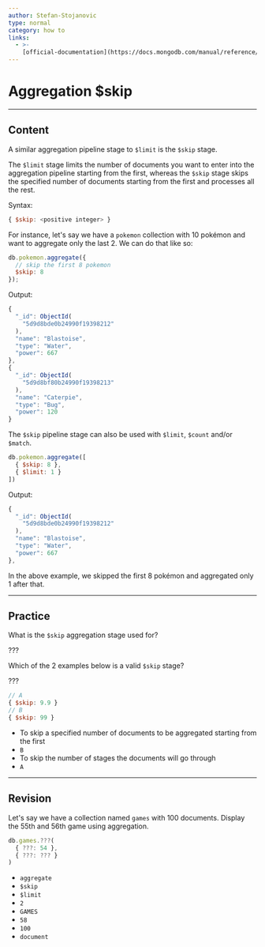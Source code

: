 ```yaml
---
author: Stefan-Stojanovic
type: normal
category: how to
links:
  - >-
    [official-documentation](https://docs.mongodb.com/manual/reference/operator/aggregation/skip/){documentation}
---
```


# Aggregation $skip


---

## Content

A similar aggregation pipeline stage to `$limit` is the `$skip` stage.

The `$limit` stage limits the number of documents you want to enter into the aggregation pipeline starting from the first, whereas the `$skip` stage skips the specified number of documents starting from the first and processes all the rest.

Syntax:

```javascript
{ $skip: <positive integer> }
```

For instance, let's say we have a `pokemon` collection with 10 pokémon and want to aggregate only the last 2. We can do that like so:

```javascript
db.pokemon.aggregate({
  // skip the first 8 pokemon
  $skip: 8 
});
```

Output:

```javascript
{
  "_id": ObjectId(
    "5d9d8bde0b24990f19398212"
  ),
  "name": "Blastoise",
  "type": "Water",
  "power": 667
},
{
  "_id": ObjectId(
    "5d9d8bf80b24990f19398213"
  ),
  "name": "Caterpie",
  "type": "Bug",
  "power": 120
}
```

The `$skip` pipeline stage can also be used with `$limit`, `$count` and/or `$match`.

```javascript
db.pokemon.aggregate([
  { $skip: 8 },
  { $limit: 1 }
])
```

Output:

```javascript
{
  "_id": ObjectId(
    "5d9d8bde0b24990f19398212"
  ),
  "name": "Blastoise",
  "type": "Water",
  "power": 667
},
```

In the above example, we skipped the first 8 pokémon and aggregated only 1 after that.


---

## Practice

What is the `$skip` aggregation stage used for?

???

Which of the 2 examples below is a valid `$skip` stage?

???

```js
// A
{ $skip: 9.9 }
// B
{ $skip: 99 }
```

* To skip a specified number of documents to be aggregated starting from the first
* `B`
* To skip the number of stages the documents will go through
* `A`


---

## Revision

Let's say we have a collection named `games` with 100 documents. Display the 55th and 56th game using aggregation.

```javascript
db.games.???(
  { ???: 54 },
  { ???: ??? }
)
```

* `aggregate`
* `$skip`
* `$limit`
* `2`
* `GAMES`
* `58`
* `100`
* `document`
